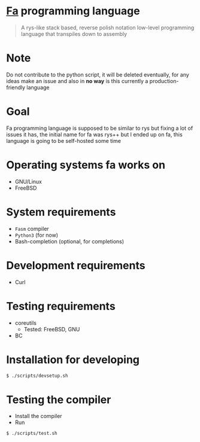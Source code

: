 # [Fa](<https://en.wikipedia.org/wiki/Fa_(letter)>) programming language

> A rys-like stack based, reverse polish notation low-level programming
> language that transpiles down to assembly

# Note

Do not contribute to the python script, it will be deleted eventually,
for any ideas make an issue and also in **no way** is this currently
a production-friendly language

# Goal

Fa programming language is supposed to be similar to rys but
fixing a lot of issues it has, the initial name for fa was
rys++ but I ended up on fa, this language is going to be self-hosted
some time

# Operating systems fa works on

-   GNU/Linux
-   FreeBSD

# System requirements

-   `Fasm` compiler
-   `Python3` (for now)
-   Bash-completion (optional, for completions)

# Development requirements

-   Curl

# Testing requirements

-   coreutils
    -   Tested: FreeBSD, GNU
-   BC

# Installation for developing

```bash
$ ./scripts/devsetup.sh
```

# Testing the compiler

-   Install the compiler
-   Run

```bash
$ ./scripts/test.sh
```
